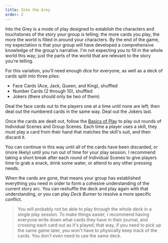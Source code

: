 ```yaml
---
title: Into the Grey
order: 2
---
```

Into the Grey is a mode of play designed to establish the characters and touchstones of the story your group is telling; the more cards you play, the more the world is filled in around your characters. By the end of the game, my expectation is that your group will have developed a comprehensive knowledge of the group's narrative. I'm not expecting you to fill in the whole world this way; just the parts of the world that are relevant to the story you're telling.

For this variation, you'll need enough dice for everyone, as well as a deck of cards split into three piles:
- Face Cards (Ace, Jack, Queen, and King), shuffled
- Number Cards (2 through 10), shuffled
- Jokers (there should only be two of them)

Deal the face cards out to the players one at a time until none are left; then deal out the numbered cards in the same way. Deal out the Jokers last.

Once the cards are dealt out, follow the [Basics of Play](/basics/) to play out rounds of Individual Scenes and Group Scenes. Each time a player uses a skill, they must play a card from their hand that matches the skill's suit, and then discard it.

You can continue in this way until all of the cards have been discarded, or (more likely) until you run out of time for your play session. I recommend taking a short break after each round of Individual Scenes to give players time to grab a snack, drink some water, or attend to any other pressing needs.

When the cards are gone, that means your group has established everything you need in order to form a cohesive understanding of the current story arc. You can reshuffle the deck and play again with that understanding, or you can play *Deck Burner* to resolve a more specific conflict.

> You will probably not be able to play through the whole deck in a single play session. To make things easier, I recommend having everyone write down what cards they have in their journal, and crossing each card out as it's played; that way, if you need to pick up the same game later, you won't have to physically keep track of the cards. You don't even need to use the same deck.
